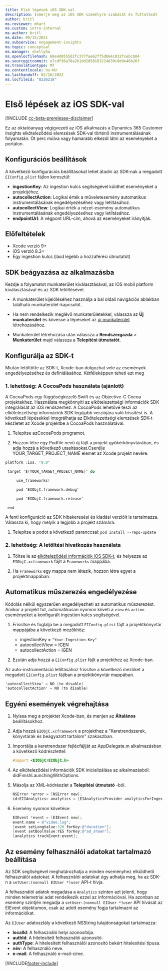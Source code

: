 ```yaml
---
title: Első lépések iOS SDK-val
description: Ismerje meg az iOS SDK személyre szabását és futtatását
author: britl
ms.reviewer: mhart
ms.custom: intro-internal
ms.author: britl
ms.date: 09/15/2021
ms.subservice: engagement-insights
ms.topic: conceptual
ms.manager: shellyha
ms.openlocfilehash: 68e4d0555d2fc377fae62ff5db64c032fcebcb04
ms.sourcegitcommit: e7cdf36a78a2b1dd2850183224d39c8dde46b26f
ms.translationtype: MT
ms.contentlocale: hu-HU
ms.lasthandoff: 02/16/2022
ms.locfileid: "8226218"
---
```

# <a name="get-started-with-the-ios-sdk"></a>Első lépések az iOS SDK-val

[!INCLUDE [cc-beta-prerelease-disclaimer](includes/cc-beta-prerelease-disclaimer.md)]

Ez az oktatóanyag végigvezeti az iOS alkalmazás a Dynamics 365 Customer Insights elköteleződési elemzések SDK-val történő instrumentálásának folyamatán. Öt perc múlva vagy hamarabb elkezdi látni az eseményeket a portálon.

## <a name="configuration-options"></a>Konfigurációs beállítások

A következő konfigurációs beállításokat lehet átadni az SDK-nak a megadott `EIConfig.plist` fájlon keresztül:

- **ingestionKey**: Az ingestion kulcs segítségével küldhet eseményeket a projektjéhez.
- **autocollectAction**: Logikai érték a műveletesemény automatikus instrumentálásának engedélyezéséhez vagy letiltásához.
- **autocollectView**: Logikai érték a nézet-esemény automatikus instrumentálásának engedélyezéséhez vagy letiltásához.
- **endpointUrl**: A végpont URL-cím, ahová az eseményeket irányítják.

## <a name="prerequisites"></a>Előfeltételek

- Xcode verzió 9+
- iOS verzió 8.2+
- Egy ingestion kulcs (lásd lejjebb a hozzáférési útmutatót)

## <a name="integrate-the-sdk-into-your-application"></a>SDK beágyazása az alkalmazásba

Kezdje a folyamatot munkaterület kiválasztásával, az iOS mobil platform kiválasztásával és az SDK letöltésével.

- A munkaterület kijelöléséhez használja a bal oldali navigációs ablakban található munkaterület-kapcsolót.

- Ha nem rendelkezik meglévő munkaterületekkel, válassza az **Új munkaterület** és kövesse a lépéseket az [új munkaterület](create-workspace.md) létrehozásához.

- Munkaterület létrehozása után válassza a **Rendszergazda** > **Munkaterület** majd válassza a **Telepítési útmutatót**.

## <a name="configure-the-sdk"></a>Konfigurálja az SDK-t

Miután letöltötte az SDK-t, Xcode-ban dolgozhat vele az események engedélyezéséhez és definiálásához. Kétféleképpen teheti ezt meg

### <a name="option-1-using-cocoapods-recommended"></a>1. lehetőség: A CocoaPods használata (ajánlott)
A CocoaPods egy függőségkezelő Swift és az Objective-C Cocoa projektekhez. Használata megkönnyíti az elkötelezettségi információk SDK integrálását az iOS rendszerhez. A CocoaPods lehetővé teszi az elkötelezettségi információk SDK legújabb verziójára való frissítést is. A következő lépésekkel integrálhatja az Elkötelezettségi elemzések SDK-t készletet az Xcode projektbe a CocoaPods használatával. 

1. Telepítse azCocoaPods programot. 

1. Hozzon létre egy Podfile nevű új fájlt a projekt gyökérkönyvtárában, és adja hozzá a következő utasításokat.Cserélje YOUR_TARGET_PROJECT_NAME elemet az Xcode projekt nevére. 
```objectivec
platform :ios, '9.0'  

 target '${YOUR_TARGET_PROJECT_NAME}' do 

     use_frameworks!   

     pod 'EIObjC.framework.debug' 

     pod 'EIObjC.framework.release' 

 end 
```
A fenti konfiguráció az SDK hibakeresési és kiadási verzióit is tartalmazza. Válassza ki, hogy melyik a legjobb a projekt számára.

1. Telepítse a podot a következő paranccsal: `pod install --repo-update `

### <a name="option-2-using-download-link"></a>2. lehetőség: A letöltési hivatkozás használata

1. Töltse le az [elköteleződési információk iOS SDK-t](https://download.pi.dynamics.com/sdk/EI-SDKs/ei-ios-sdk.zip), és helyezze az `EIObjC.xcframework` fájlt a `Frameworks` mappába.

1. Ha `Frameworks` egy mappa nem létezik, hozzon létre egyet a projektmappában.

## <a name="enable-auto-instrumentation"></a>Automatikus műszerezés engedélyezése
 
Kódolás nélkül egyszerűen engedélyezheti az automatikus műszerezést. Amikor a projekt fut, automatikusan nyomon követi a `view` és `action` eseményeket a konfigurált ingestion kulcs segítségével. 

1. Frissítse és foglalja be a megadott `EIConfig.plist` fájlt a projektkönyvtár mappájába a következő mezőkhöz:
    - ingestionKey = `"Your-Ingestion-Key"`
    - autocollectView = IGEN
    - autocollectAction = IGEN

2. Ezután adja hozzá a `EIConfig.plist` fájlt a projekthez az Xcode-ban. 



Az auto-instrumentáció letiltásához frissítse a következő mezőket a megadott `EIConfig.plist` fájlban a projektkönyvtár mappában. 

```objectivec
'autocollectView' = NO (to disable)
'autocollectAction' = NO (to disable)
```


## <a name="implement-custom-events"></a>Egyéni események végrehajtása

1. Nyissa meg a projektet Xcode-ban, és menjen az **Általános** beállításokhoz. 
1. Adja hozzá `EIObjC.xcframework` a projekthez a "Keretrendszerek, könyvtárak és beágyazott tartalom" szakaszban.

1. Importálja a keretrendszer fejlécfájlját az AppDelegate.m alkalmazásban a következő kódrészlettel:

    ```objectivec
    #import <EIObjC/EIObjC.h>
    ```

1. Az elköteleződési információk SDK inicializálása az alkalmazásból: didFinishLaunchingWithOptions.
1. Másolja az XML-kódrészlet a **Telepítési útmutató** -ból.

    ```objectivec
    NSError *error = [NSError new];
    id<EIIAnalytics> analytics = [EIAnalyticsProvider analyticsForIngestionKey:nil error:&error];
    ```

1. Esemény nyomon követése:

    ```objectivec
    EIEvent *event = [EIEvent new];
    event.name = @"video.log";
    [event setLongValue:320 forKey:@"duration"];
    [event setBoolValue:YES forKey:@"ad_shown"];
    [analytics trackEvent:event];
    ```

## <a name="set-user-details-for-your-event"></a>Az esemény felhasználói adatokat tartalmazó beállítása

Az SDK segítségével meghatározhatja a minden eseményhez elküldhető felhasználói adatokat. A felhasználói adatokat úgy adhatja meg, ha az SDK-n a `setUser:(nonnull EIUser *)user` API-t hívja.

A felhasználói adatok megadása a `Analytics` szinten azt jelenti, hogy minden telemetriai adat rendelkezik ezzel az információval. Ha azonban az esemény szintjén megadja a `setUser:(nonnull EIUser *)user` API hívását az EIEvent objektumon, csak az adott esemény fogja tartalmazni az információkat.

Az `EIUser` adatosztály a következő NSString tulajdonságokat tartalmazza:

- **localId**: A felhasználó helyi azonosítója.
- **authId**: A hitelesített felhasználói azonosító.
- **authType**: A hitelesített felhasználói azonosító bekért hitelesítési típusa.
- **név**: A felhasználó neve.
- **e-mail**: A felhasználó e-mail-címe.


[!INCLUDE[footer-include](../includes/footer-banner.md)]
